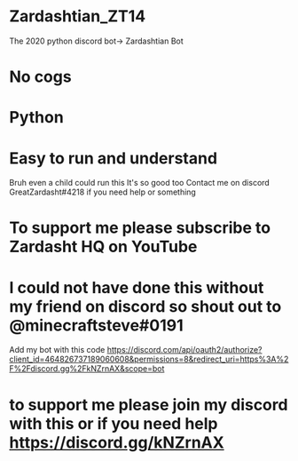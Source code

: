 # Zardashtian_ZT14
The 2020 python discord bot-> Zardashtian Bot

# No cogs
# Python
# Easy to run and understand


Bruh even a child could run this
It's so good too
Contact me on discord GreatZardasht#4218 if you need help or something
# To support me please subscribe to Zardasht HQ on YouTube
# I could not have done this without my friend on discord so shout out to @minecraftsteve#0191 
Add my bot with this code https://discord.com/api/oauth2/authorize?client_id=464826737189060608&permissions=8&redirect_uri=https%3A%2F%2Fdiscord.gg%2FkNZrnAX&scope=bot
# to support me please join my discord with this or if you need help https://discord.gg/kNZrnAX
